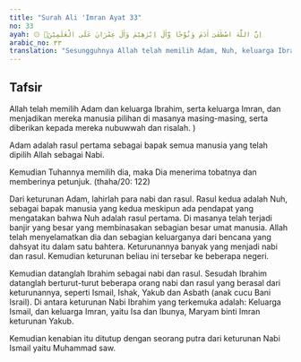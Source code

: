 ```yaml
---
title: "Surah Ali 'Imran Ayat 33"
no: 33
ayah: ۞ اِنَّ اللّٰهَ اصْطَفٰىٓ اٰدَمَ وَنُوْحًا وَّاٰلَ اِبْرٰهِيْمَ وَاٰلَ عِمْرَانَ عَلَى الْعٰلَمِيْنَۙ
arabic_no: ٣٣
translation: "Sesungguhnya Allah telah memilih Adam, Nuh, keluarga Ibrahim dan keluarga Imran melebihi segala umat (pada masa masing-masing),"
---
```


## Tafsir

Allah telah memilih Adam dan keluarga Ibrahim, serta keluarga Imran, dan menjadikan mereka manusia pilihan di masanya masing-masing, serta diberikan kepada mereka nubuwwah dan risalah. )

Adam adalah rasul pertama sebagai bapak semua manusia yang telah dipilih Allah sebagai Nabi.

Kemudian Tuhannya memilih dia, maka Dia menerima tobatnya dan memberinya petunjuk. (thaha/20: 122)

Dari keturunan Adam, lahirlah para nabi dan rasul. Rasul kedua adalah Nuh, sebagai bapak manusia yang kedua meskipun ada pendapat yang mengatakan bahwa Nuh adalah rasul pertama. Di masanya telah terjadi banjir yang besar yang membinasakan sebagian besar umat manusia. Allah telah menyelamatkan dia dan sebagian keluarganya dari bencana yang dahsyat itu dalam satu bahtera. Keturunannya banyak yang menjadi nabi dan rasul. Kemudian keturunan beliau ini tersebar ke beberapa negeri.

Kemudian datanglah Ibrahim sebagai nabi dan rasul. Sesudah Ibrahim datanglah berturut-turut beberapa orang nabi dan rasul yang berasal dari keturunannya, seperti Ismail, Ishak, Yakub dan Asbath (anak cucu Bani Israil). Di antara keturunan Nabi Ibrahim yang terkemuka adalah: Keluarga Ismail, dan keluarga Imran, yaitu Isa dan Ibunya, Maryam binti Imran keturunan Yakub.

Kemudian kenabian itu ditutup dengan seorang putra dari keturunan Nabi Ismail yaitu Muhammad saw.